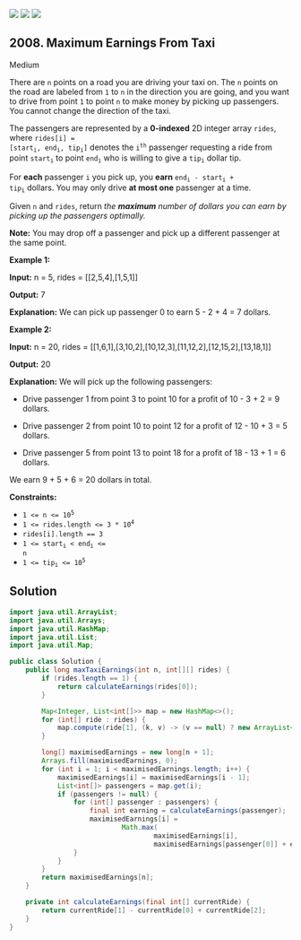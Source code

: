 [![](https://img.shields.io/github/stars/javadev/LeetCode-in-Java?label=Stars&style=flat-square)](https://github.com/javadev/LeetCode-in-Java)
[![](https://img.shields.io/github/forks/javadev/LeetCode-in-Java?label=Fork%20me%20on%20GitHub%20&style=flat-square)](https://github.com/javadev/LeetCode-in-Java/fork)
[![](https://img.shields.io/badge/-LeetCode%20in%20Kotlin-blue?style=flat-square)](https://github.com/javadev/LeetCode-in-Kotlin)

## 2008\. Maximum Earnings From Taxi

Medium

There are `n` points on a road you are driving your taxi on. The `n` points on the road are labeled from `1` to `n` in the direction you are going, and you want to drive from point `1` to point `n` to make money by picking up passengers. You cannot change the direction of the taxi.

The passengers are represented by a **0-indexed** 2D integer array `rides`, where <code>rides[i] = [start<sub>i</sub>, end<sub>i</sub>, tip<sub>i</sub>]</code> denotes the <code>i<sup>th</sup></code> passenger requesting a ride from point <code>start<sub>i</sub></code> to point <code>end<sub>i</sub></code> who is willing to give a <code>tip<sub>i</sub></code> dollar tip.

For **each** passenger `i` you pick up, you **earn** <code>end<sub>i</sub> - start<sub>i</sub> + tip<sub>i</sub></code> dollars. You may only drive **at most one** passenger at a time.

Given `n` and `rides`, return _the **maximum** number of dollars you can earn by picking up the passengers optimally._

**Note:** You may drop off a passenger and pick up a different passenger at the same point.

**Example 1:**

**Input:** n = 5, rides = \[\[2,5,4],[1,5,1]]

**Output:** 7

**Explanation:** We can pick up passenger 0 to earn 5 - 2 + 4 = 7 dollars.

**Example 2:**

**Input:** n = 20, rides = \[\[1,6,1],[3,10,2],[10,12,3],[11,12,2],[12,15,2],[13,18,1]]

**Output:** 20

**Explanation:** We will pick up the following passengers: 

- Drive passenger 1 from point 3 to point 10 for a profit of 10 - 3 + 2 = 9 dollars. 

- Drive passenger 2 from point 10 to point 12 for a profit of 12 - 10 + 3 = 5 dollars.

- Drive passenger 5 from point 13 to point 18 for a profit of 18 - 13 + 1 = 6 dollars. 
  
We earn 9 + 5 + 6 = 20 dollars in total.

**Constraints:**

*   <code>1 <= n <= 10<sup>5</sup></code>
*   <code>1 <= rides.length <= 3 * 10<sup>4</sup></code>
*   `rides[i].length == 3`
*   <code>1 <= start<sub>i</sub> < end<sub>i</sub> <= n</code>
*   <code>1 <= tip<sub>i</sub> <= 10<sup>5</sup></code>

## Solution

```java
import java.util.ArrayList;
import java.util.Arrays;
import java.util.HashMap;
import java.util.List;
import java.util.Map;

public class Solution {
    public long maxTaxiEarnings(int n, int[][] rides) {
        if (rides.length == 1) {
            return calculateEarnings(rides[0]);
        }

        Map<Integer, List<int[]>> map = new HashMap<>();
        for (int[] ride : rides) {
            map.compute(ride[1], (k, v) -> (v == null) ? new ArrayList<>() : v).add(ride);
        }

        long[] maximisedEarnings = new long[n + 1];
        Arrays.fill(maximisedEarnings, 0);
        for (int i = 1; i < maximisedEarnings.length; i++) {
            maximisedEarnings[i] = maximisedEarnings[i - 1];
            List<int[]> passengers = map.get(i);
            if (passengers != null) {
                for (int[] passenger : passengers) {
                    final int earning = calculateEarnings(passenger);
                    maximisedEarnings[i] =
                            Math.max(
                                    maximisedEarnings[i],
                                    maximisedEarnings[passenger[0]] + earning);
                }
            }
        }
        return maximisedEarnings[n];
    }

    private int calculateEarnings(final int[] currentRide) {
        return currentRide[1] - currentRide[0] + currentRide[2];
    }
}
```